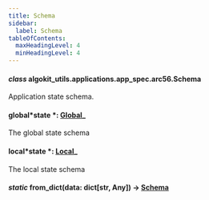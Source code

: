 ```yaml
---
title: Schema
sidebar:
  label: Schema
tableOfContents:
  maxHeadingLevel: 4
  minHeadingLevel: 4
---
```


#### _class_ algokit_utils.applications.app_spec.arc56.Schema

Application state schema.

#### global*state *: [Global](Global.md#algokit_utils.applications.app_spec.arc56.Global)\_

The global state schema

#### local*state *: [Local](Local.md#algokit_utils.applications.app_spec.arc56.Local)\_

The local state schema

#### _static_ from_dict(data: dict[str, Any]) → [Schema](#algokit_utils.applications.app_spec.arc56.Schema)
